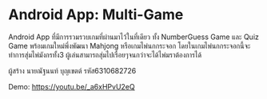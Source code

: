 # Android App: Multi-Game
Android App ที่มีการรวมรวบเกมที่ผ่านมาไว้ในที่เดียว ทั้ง NumberGuess Game และ Quiz Game พร้อมเกมใหม่พึ่งพัฒนา Mahjong หรือเกมไพ่นกกระจอก
โดยในเกมไพ่นกกระจอกนี้จะทำการสุ่มไพ่มังกรทั้ง3 ผู้เล่นสามารถสุ่มไปเรื่อยๆจนกว่าจะได้ไพ่มราต้องการได้

ผู้สร้าง นายณัฐนนท์ บุญเขตต์ รหัส6310682726

Demo: https://youtu.be/_a6xHPvU2eQ
